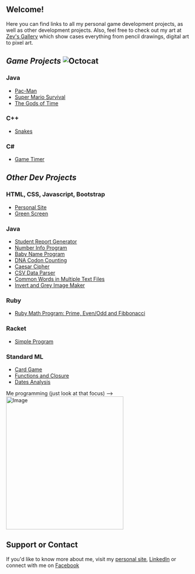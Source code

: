 ## Welcome!
Here you can find links to all my personal game development projects, as well as other development projects. Also, feel free to check out my art at [Zev's Gallery](http://zevyirmiyahu.com/gallery.html) which show cases everything from pencil drawings, digital art to pixel art. 

##  *Game Projects*  ![Octocat](https://assets-cdn.github.com/images/icons/emoji/octocat.png)
### Java
  * [Pac-Man](https://zevyirmiyahu.github.io/Pac-Man/)
  * [Super Mario Survival](https://zevyirmiyahu.github.io/super_mario_survival/)
  * [The Gods of Time](https://zevyirmiyahu.github.io/GOT/)

### C++
* [Snakes](https://github.com/zevyirmiyahu/Snakes)

### C\#
  * [Game Timer](https://github.com/zevyirmiyahu/GameTimer)

## *Other Dev Projects*

### HTML, CSS, Javascript, Bootstrap
  * [Personal Site](http://zevyirmiyahu.com)
  * [Green Screen](https://zevyirmiyahu.github.io/GreenScreen/)
  
  
### Java
  * [Student Report Generator](https://zevyirmiyahu.github.io/Student_Report_Generator/)
  * [Number Info Program](https://github.com/zevyirmiyahu/NumberApp)
  * [Baby Name Program](https://zevyirmiyahu.github.io/Baby_Names_By_Year/)
  * [DNA Codon Counting](https://github.com/zevyirmiyahu/codon_counting)
  * [Caesar Cipher](https://github.com/zevyirmiyahu/Caesar_Cipher)
  * [CSV Data Parser](https://github.com/zevyirmiyahu/DataParsingApp/tree/master)
  * [Common Words in Multiple Text Files](https://github.com/zevyirmiyahu/words_in_files)
  * [Invert and Grey Image Maker](https://github.com/zevyirmiyahu/Invert_and_Grey_Imager)
  
### Ruby
  * [Ruby Math Program: Prime, Even/Odd and Fibbonacci](https://github.com/zevyirmiyahu/Ruby_Math)

### Racket
  * [Simple Program](https://github.com/zevyirmiyahu/simple_racket_program/blob/master/hw4.rkt)

### Standard ML
  * [Card Game](https://github.com/zevyirmiyahu/card_game)
  * [Functions and Closure](https://github.com/zevyirmiyahu/Functions_SML)
  * [Dates Analysis](https://github.com/zevyirmiyahu/Dates_SML)

Me programming (just look at that focus) -->
<img src="https://zevyirmiyahu.github.io/images/Me/Me_Programming.jpg " alt="Image" width="320" height="362">
## Support or Contact

If you'd like to know more about me, visit my [personal site](http://zevyirmiyahu.com), [LinkedIn](https://www.linkedin.com/in/zevyirmiyahu) or connect with me on [Facebook](https://www.facebook.com/ZevYirmiyahu)
